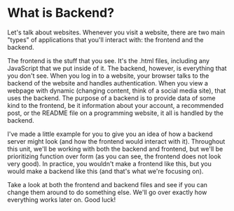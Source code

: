 # What is Backend?
Let's talk about websites. Whenever you visit a website, there are two main "types" of applications that you'll interact with: the frontend and the backend.

The frontend is the stuff that you see. It's the .html files, including any JavaScript that we put inside of it. The backend, however, is everything that you don't see. When you log in to a website, your browser talks to the backend of the website and handles authentication. When you view a webpage with dynamic (changing content, think of a social media site), that uses the backend. The purpose of a backend is to provide data of some kind to the frontend, be it information about your account, a recommended post, or the README file on a programming website, it all is handled by the backend.

I've made a little example for you to give you an idea of how a backend server might look (and how the frontend would interact with it). Throughout this unit, we'll be working with both the backend and frontend, but we'll be prioritizing function over form (as you can see, the frontend does not look very good). In practice, you wouldn't make a frontend like this, but you would make a backend like this (and that's what we're focusing on).

Take a look at both the frontend and backend files and see if you can change them around to do something else. We'll go over exactly how everything works later on. Good luck!